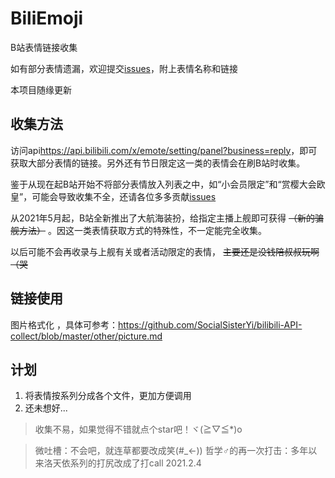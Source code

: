 # BiliEmoji
 B站表情链接收集
 
如有部分表情遗漏，欢迎提交[issues](https://github.com/lrhtony/biliEmoji/issues)，附上表情名称和链接

本项目随缘更新

## 收集方法
访问api<https://api.bilibili.com/x/emote/setting/panel?business=reply>，即可获取大部分表情的链接。另外还有节日限定这一类的表情会在刷B站时收集。

鉴于从现在起B站开始不将部分表情放入列表之中，如“小会员限定”和“赏樱大会欧皇”，可能会导致收集不全，还请各位多多贡献[issues](https://github.com/lrhtony/biliEmoji/issues)

从2021年5月起，B站全新推出了大航海装扮，给指定主播上舰即可获得 ~~（新的骗舰方法）~~ 。因这一类表情获取方式的特殊性，不一定能完全收集。

以后可能不会再收录与上舰有关或者活动限定的表情， ~~主要还是没钱陪叔叔玩啊（哭~~
## 链接使用
图片格式化 ，具体可参考：<https://github.com/SocialSisterYi/bilibili-API-collect/blob/master/other/picture.md>

## 计划
1. 将表情按系列分成各个文件，更加方便调用
2. 还未想好...


> 收集不易，如果觉得不错就点个star吧！ヾ(≧▽≦*)o

> 微吐槽：不会吧，就连草都要改成笑(#_<-))
> 哲学♂的再一次打击：多年以来洛天依系列的打尻改成了打call 2021.2.4